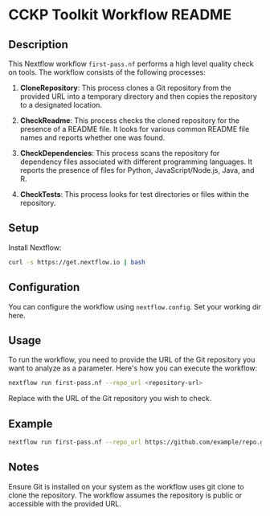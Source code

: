# CCKP Toolkit Workflow README

## Description

This Nextflow workflow `first-pass.nf` performs a high level quality check on tools. The workflow consists of the following processes:

1. **CloneRepository**: This process clones a Git repository from the provided URL into a temporary directory and then copies the repository to a designated location.

2. **CheckReadme**: This process checks the cloned repository for the presence of a README file. It looks for various common README file names and reports whether one was found.

3. **CheckDependencies**: This process scans the repository for dependency files associated with different programming languages. It reports the presence of files for Python, JavaScript/Node.js, Java, and R.

4. **CheckTests**: This process looks for test directories or files within the repository.

## Setup

Install Nextflow:

```sh
curl -s https://get.nextflow.io | bash
```
## Configuration

You can configure the workflow using `nextflow.config`. Set your working dir here.

## Usage

To run the workflow, you need to provide the URL of the Git repository you want to analyze as a parameter. Here's how you can execute the workflow:

```bash
nextflow run first-pass.nf --repo_url <repository-url>
```

Replace <repository-url> with the URL of the Git repository you wish to check.

## Example
```bash
nextflow run first-pass.nf --repo_url https://github.com/example/repo.git
```

## Notes
Ensure Git is installed on your system as the workflow uses git clone to clone the repository. The workflow assumes the repository is public or accessible with the provided URL.